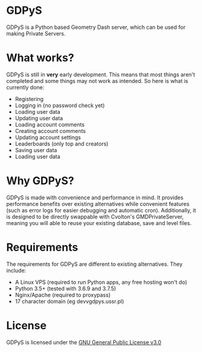 # GDPyS
GDPyS is a Python based Geometry Dash server, which can be used for making Private Servers.

# What works?
GDPyS is still in **very** early development. This means that most things aren't completed and some things may not work as intended. So here is what is currently done:
- Registering
- Logging in (no password check yet)
- Loading user data
- Updating user data
- Loading account comments
- Creating account comments
- Updating account settings
- Leaderboards (only top and creators)
- Saving user data
- Loading user data

# Why GDPyS?
GDPyS is made with convenience and performance in mind. It provides performance benefits over existing alternatives while convenient features (such as error logs for easier debugging and automatic cron). Additionally, it is designed to be directly swappable with Cvolton's GMDPrivateServer, meaning you will able to reuse your existing database, save and level files.

# Requirements
The requirements for GDPyS are different to existing alternatives. They include:
- A Linux VPS (required to run Python apps, any free hosting won't do)
- Python 3.5+ (tested with 3.6.9 and 3.7.5)
- Nginx/Apache (required to proxypass)
- 17 character domain (eg devvgdpys.ussr.pl)

# License
GDPyS is licensed under the [GNU General Public License v3.0](https://github.com/RealistikDash/GDPyS/blob/master/LICENSE)
